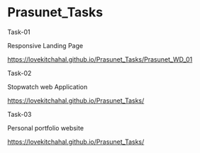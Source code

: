 # Prasunet_Tasks

Task-01 

Responsive Landing Page

 https://lovekitchahal.github.io/Prasunet_Tasks/Prasunet_WD_01

 Task-02

 Stopwatch web Application

 https://lovekitchahal.github.io/Prasunet_Tasks/

 Task-03

 Personal portfolio website

  https://lovekitchahal.github.io/Prasunet_Tasks/

 
